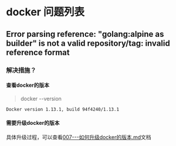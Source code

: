 # docker 问题列表   
## Error parsing reference: "golang:alpine as builder" is not a valid repository/tag: invalid reference format  
### 解决措施？
#### 查看docker的版本  
>docker --version  

    Docker version 1.13.1, build 94f4240/1.13.1

#### 需要升级docker的版本  
具体升级过程，可以查看[007---如何升级docker的版本.md](https://github.com/xej520/Record-Share-Progress/blob/master/003---docker/007---%E5%A6%82%E4%BD%95%E5%8D%87%E7%BA%A7docker%E7%9A%84%E7%89%88%E6%9C%AC.md)文档  



